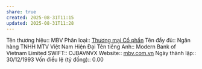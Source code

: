 ```yaml
---
share: true
created: 2025-08-31T11:15
updated: 2025-08-31T11:28
---
```

Tên thương hiệu:: MBV
Phân loại:: [Thương mại Cổ phần](Th%C6%B0%C6%A1ng%20m%E1%BA%A1i%20C%E1%BB%95%20ph%E1%BA%A7n.md)
Tên đầy đủ:: Ngân hàng TNHH MTV Việt Nam Hiện Đại
Tên tiếng Anh:: Modern Bank of Vietnam Limited
SWIFT:: OJBAVNVX
Website:: [mbv.com.vn](mbv.com.vn)
Ngày thành lập:: 30/12/1993
Vốn điều lệ (tỷ đồng):: 0.00
